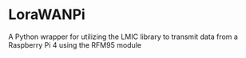 # LoraWANPi
 A Python wrapper for utilizing the LMIC library to transmit data from a Raspberry Pi 4 using the RFM95 module
